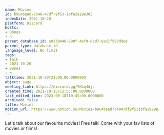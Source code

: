 ```yaml
---
name: Movies
id: b964bead-7c40-47df-9f53-1bfa1929e303
indexDate: 2021-10-20
platform: Discord
hosts:
- Bones
- π
parent_database_id: e9339446-880f-4ef0-8ad7-8ad1f507dded
parent_type: database_id
language_level: No limit
tags:
- Talk
- 2021-10-20
- Bones
- π
talktime: 2021-10-20T21:00:00.0000000
object: page
meeting_link: https://discord.gg/9Kbq4djs
created_time: 2021-10-15T12:55:00.0000000
last_edited_time: 2023-09-18T10:49:00.0000000
archived: false
title: Movies
notion_url: https://www.notion.so/Movies-b964bead7c4047df9f531bfa1929e303
---
```


Let's talk about our favourite movies!
Free talk! Come with your fav lists of movies or films!


